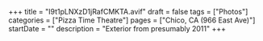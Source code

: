 +++
title = "I9t1pLNXzD1jRafCMKTA.avif"
draft = false
tags = ["Photos"]
categories = ["Pizza Time Theatre"]
pages = ["Chico, CA (966 East Ave)"]
startDate = ""
description = "Exterior from presumably 2011"
+++
